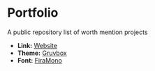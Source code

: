 # Portfolio

A public repository list of worth mention projects

- **Link:** [Website](https://ionutrogojan.github.io/portfolio/)
- **Theme:** [Gruvbox](https://github.com/morhetz/gruvbox)
- **Font:** [FiraMono](https://mozilla.github.io/Fira/)